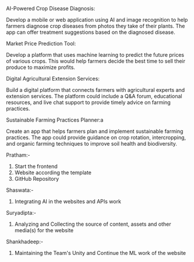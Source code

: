 AI-Powered Crop Disease Diagnosis:

Develop a mobile or web application using AI and image recognition to help farmers diagnose crop diseases from photos they take of their plants. The app can offer treatment suggestions based on the diagnosed disease.



Market Price Prediction Tool:

Develop a platform that uses machine learning to predict the future prices of various crops. This would help farmers decide the best time to sell their produce to maximize profits.


Digital Agricultural Extension Services:

Build a digital platform that connects farmers with agricultural experts and extension services. The platform could include a Q&A forum, educational resources, and live chat support to provide timely advice on farming practices.



Sustainable Farming Practices Planner:a

Create an app that helps farmers plan and implement sustainable farming practices. The app could provide guidance on crop rotation, intercropping, and organic farming techniques to improve soil health and biodiversity.


Pratham:- 
1. Start the frontend
2. Website according the template
3. GitHub Repository

Shaswata:-
1. Integrating AI in the websites and APIs work

Suryadipta:-
1. Analyzing and Collecting the source of content, assets and other media(s) for the website

Shankhadeep:-
1. Maintaining the Team's Unity and Continue the ML work of the website

